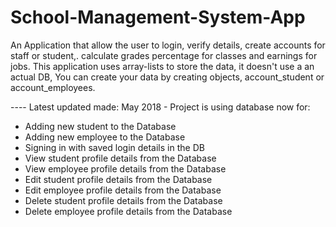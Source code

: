 # School-Management-System-App
An Application that allow the user to login, 
verify details, 
create accounts for staff or student,.
calculate grades percentage for classes
and earnings for jobs. 
This application uses array-lists to store the data, 
it doesn't use a an actual DB, You can create your data by creating objects, account_student or account_employees.


---- Latest updated made: May 2018 - 
Project is using database now for: 
* Adding new student to the Database
* Adding new employee to the Database
* Signing in with saved login details in the DB
* View student profile details from the Database
* View employee profile details from the Database
* Edit student profile details from the Database
* Edit employee profile details from the Database
* Delete student profile details from the Database
* Delete employee profile details from the Database
